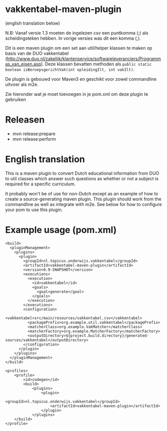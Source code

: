 # vakkentabel-maven-plugin

(english translation below)

N.B: Vanaf versie 1.3 moeten de ingelezen csv een puntkomma (;) als scheidingsteken hebben. In vorige versies was dit een komma (,).

Dit is een maven plugin om een set aan util/helper klassen te maken op basis van de DUO vakkentabel (http://www.duo.nl/zakelijk/klantenservice/softwareleveranciers/Programmas_van_eisen.asp). Deze klassen bevatten methoden als `public static boolean isBeroepsgerichtVak(int opleidingIlt, int vakIlt)`.

De plugin is gebouwd voor Maven3 en geschikt voor zowel commandline uitvoer als m2e.

Zie hieronder wat je moet toevoegen in je pom.xml om deze plugin te gebruiken

Releasen
=========

* mvn release:prepare 
* mvn release:perform 

# English translation

This is a maven plugin to convert Dutch educational information from DUO to util classes which answer such questions as whether or not a subject is required for a specific curriculum.

It probably won't be of use for non-Dutch except as an example of how to create a source-generating maven plugin. This plugin should work from the commandline as well as integrate with m2e. See below for how to configure your pom to use this plugin.

# Example usage (pom.xml)

```
<build>
  <pluginManagement>
    <plugins>
      <plugin>
        <groupId>nl.topicus.onderwijs.vakkentabel</groupId>
        <artifactId>vakkentabel-maven-plugin</artifactId>
        <version>0.9-SNAPSHOT</version>
        <executions>
          <execution>
            <id>vakkentabel</id>
            <goals>
              <goal>generate</goal>
            </goals>
          </execution>
        </executions>
        <configuration>
          <vakkentabel>src/main/resources/vakkentabel.csv</vakkentabel>
          <packagePrefix>org.example.util.vakkentabel</packagePrefix>
          <matcherClass>org.example.VakMatcher</matcherClass>
          <matcherFactory>org.example.MatcherFactory</matcherFactory>
          <outputDirectory>${project.build.directory}/generated-sources/vakkentabel</outputDirectory>
        </configuration>
      </plugin>
    </plugins>
  </pluginManagement>
</build>

<profiles>
	<profile>
		<id>codegen</id>
		<build>
			<plugins>
				<plugin>
					<groupId>nl.topicus.onderwijs.vakkentabel</groupId>
					<artifactId>vakkentabel-maven-plugin</artifactId>
				</plugin>
			</plugins>
	</build>
</profile>
```
